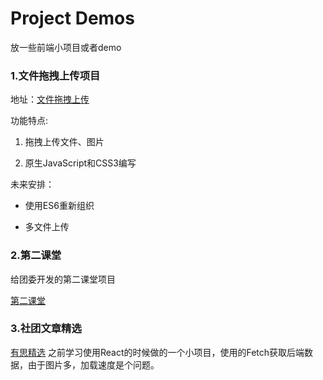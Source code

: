 # Project Demos
放一些前端小项目或者demo

### 1.文件拖拽上传项目

地址：[文件拖拽上传](http://loveoak.leanapp.cn/collection/manage)

功能特点:

1. 拖拽上传文件、图片

2. 原生JavaScript和CSS3编写

未来安排：

- 使用ES6重新组织

- 多文件上传


### 2.第二课堂

给团委开发的第二课堂项目

[第二课堂](http://1.youthedu.applinzi.com/build/)


### 3.社团文章精选

[有思精选](http://youthlove.leanapp.cn/collection/)
之前学习使用React的时候做的一个小项目，使用的Fetch获取后端数据，由于图片多，加载速度是个问题。      



